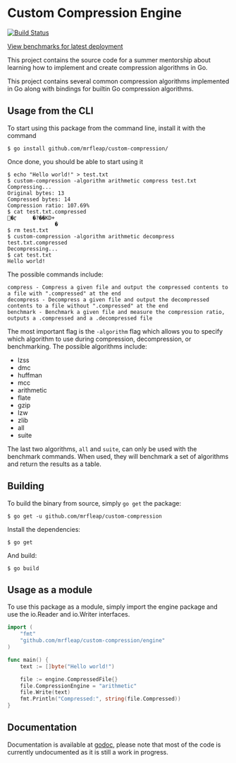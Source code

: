 # Custom Compression Engine

[![Build Status](https://travis-ci.com/mrfleap/custom-compression.svg?branch=master)](https://travis-ci.com/mrfleap/custom-compression)

[View benchmarks for latest deployment](https://mrfleap.github.io/custom-compression/)

This project contains the source code for a summer mentorship about learning how to implement and create compression algorithms in Go.

This project contains several common compression algorithms implemented in Go along with bindings for builtin Go compression algorithms.

## Usage from the CLI

To start using this package from the command line, install it with the command

```console
$ go install github.com/mrfleap/custom-compression/
```

Once done, you should be able to start using it

```console
$ echo "Hello world!" > test.txt
$ custom-compression -algorithm arithmetic compress test.txt
Compressing...
Original bytes: 13
Compressed bytes: 14
Compression ratio: 107.69%
$ cat test.txt.compressed
�ӷ     �?��KD+
               �
$ rm test.txt
$ custom-compression -algorithm arithmetic decompress test.txt.compressed
Decompressing...
$ cat test.txt
Hello world!
```

The possible commands include:

```
compress - Compress a given file and output the compressed contents to a file with ".compressed" at the end
decompress - Decompress a given file and output the decompressed contents to a file without ".compressed" at the end
benchmark - Benchmark a given file and measure the compression ratio, outputs a .compressed and a .decompressed file
```

The most important flag is the `-algorithm` flag which allows you to specify which algorithm to use during compression, decompression, or benchmarking. The possible algorithms include:

- lzss
- dmc
- huffman
- mcc
- arithmetic
- flate
- gzip
- lzw
- zlib
- all
- suite

The last two algorithms, `all` and `suite`, can only be used with the benchmark commands. When used, they will benchmark a set of algorithms and return the results as a table.

## Building

To build the binary from source, simply `go get` the package:

```console
$ go get -u github.com/mrfleap/custom-compression
```

Install the dependencies:

```console
$ go get
```

And build:

```console
$ go build
```

## Usage as a module

To use this package as a module, simply import the engine package and use the io.Reader and io.Writer interfaces.

```go
import (
	"fmt"
	"github.com/mrfleap/custom-compression/engine"
)

func main() {
	text := []byte("Hello world!")

	file := engine.CompressedFile{}
	file.CompressionEngine = "arithmetic"
	file.Write(text)
	fmt.Println("Compressed:", string(file.Compressed))
}
```

## Documentation

Documentation is available at [godoc](https://godoc.org/github.com/mrfleap/custom-compression), please note that most of the code is currently undocumented as it is still a work in progress.

